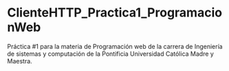 # ClienteHTTP_Practica1_ProgramacionWeb
Práctica #1 para la materia de Programación web de la carrera de Ingeniería de sistemas y computación de la Pontificia Universidad Católica Madre y Maestra.
